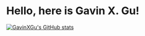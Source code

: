 # Hello, here is Gavin X. Gu!

[![GavinXGu's GitHub stats](https://github-readme-stats.vercel.app/api?username=gavinxgu&show_icons=true&theme=radical)](https://github.com/anuraghazra/github-readme-stats)
